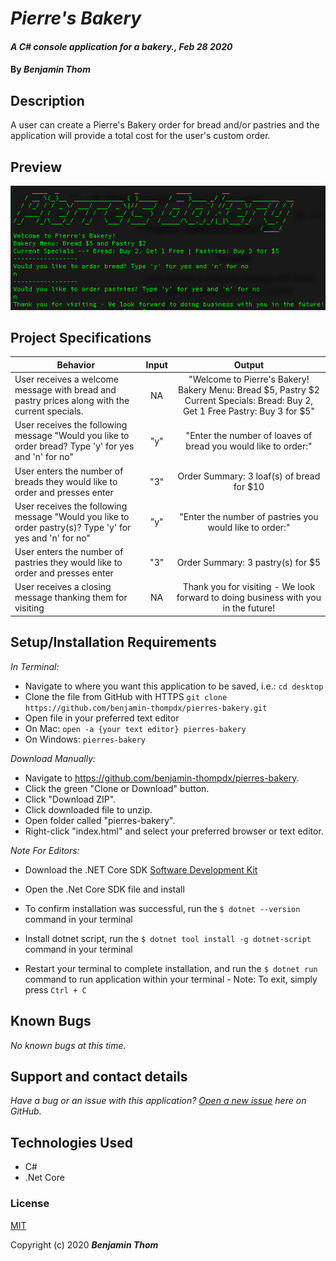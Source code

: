 # _Pierre's Bakery_

#### _A C# console application for a bakery., Feb 28 2020_

#### By _**Benjamin Thom**_

## Description

A user can create a Pierre's Bakery order for bread and/or pastries and the application will provide a total cost for the user's custom order.

## Preview
![Landing Page Preview](img/pierres-bakery-preview.png)

## Project Specifications

| Behavior | Input | Output |
|---|:---:|:---:|
|User receives a welcome message with bread and pastry prices along with the current specials.|NA|"Welcome to Pierre's Bakery! Bakery Menu: Bread $5, Pastry $2 Current Specials: Bread: Buy 2, Get 1 Free Pastry: Buy 3 for $5"|
|User receives the following message "Would you like to order bread? Type 'y' for yes and 'n' for no"|"y"|"Enter the number of loaves of bread you would like to order:"|
|User enters the number of breads they would like to order and presses enter|"3"|Order Summary: 3 loaf(s) of bread for $10|
|User receives the following message "Would you like to order pastry(s)? Type 'y' for yes and 'n' for no"|"y"|"Enter the number of pastries you would like to order:"|
|User enters the number of pastries they would like to order and presses enter|"3"|Order Summary: 3 pastry(s) for $5|
|User receives a closing message thanking them for visiting|NA|Thank you for visiting - We look forward to doing business with you in the future!|

## Setup/Installation Requirements

_In Terminal:_

* Navigate to where you want this application to be saved, i.e.:
```cd desktop```
* Clone the file from GitHub with HTTPS
```git clone https://github.com/benjamin-thompdx/pierres-bakery.git```
* Open file in your preferred text editor
* On Mac: ```open -a {your text editor} pierres-bakery```
* On Windows: ```pierres-bakery```

_Download Manually:_

* Navigate to https://github.com/benjamin-thompdx/pierres-bakery.
* Click the green "Clone or Download" button.
* Click "Download ZIP".
* Click downloaded file to unzip.
* Open folder called "pierres-bakery".
* Right-click "index.html" and select your preferred browser or text editor.

_Note For Editors:_ 
* Download the .NET Core SDK [Software Development Kit](https://dotnet.microsoft.com/download)
* Open the .Net Core SDK file and install
* To confirm installation was successful, run the ```$ dotnet --version``` command in your terminal

* Install dotnet script, run the ```$ dotnet tool install -g dotnet-script``` command in your terminal
* Restart your terminal to complete installation, and run the ```$ dotnet run``` command to run application within your terminal - Note: To exit, simply press ```Ctrl + C```

## Known Bugs

_No known bugs at this time._

## Support and contact details

_Have a bug or an issue with this application? [Open a new issue](https://github.com/benjamin-thompdx/pierres-bakery/issues) here on GitHub._

## Technologies Used

* C#
* .Net Core

### License

[MIT](https://choosealicense.com/licenses/mit/)

Copyright (c) 2020 **_Benjamin Thom_**